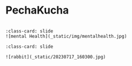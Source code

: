 # PechaKucha

```{include} _static/play_pause.html
```

```{card} 
:class-card: slide
![mental Health](_static/img/mentalhealth.jpg)
```

```{card} 
:class-card: slide

![rabbit](_static/20230717_160300.jpg)
```